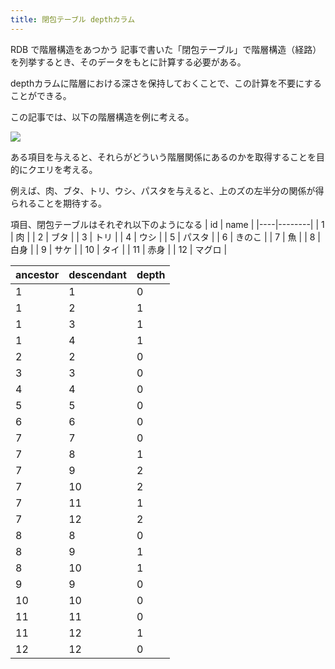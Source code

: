 ```yaml
---
title: 閉包テーブル depthカラム
---
```


RDB で階層構造をあつかう 記事で書いた「閉包テーブル」で階層構造（経路）を列挙するとき、そのデータをもとに計算する必要がある。

depthカラムに階層における深さを保持しておくことで、この計算を不要にすることができる。

この記事では、以下の階層構造を例に考える。

![](https://i.imgur.com/S6a9mNB.jpg)

ある項目を与えると、それらがどういう階層関係にあるのかを取得することを目的にクエリを考える。

例えば、肉、ブタ、トリ、ウシ、パスタを与えると、上のズの左半分の関係が得られることを期待する。

項目、閉包テーブルはそれぞれ以下のようになる
| id | name   |
|----|--------|
| 1  | 肉     |
| 2  | ブタ   |
| 3  | トリ   |
| 4  | ウシ   |
| 5  | パスタ |
| 6  | きのこ |
| 7  | 魚     |
| 8  | 白身   |
| 9  | サケ   |
| 10 | タイ   |
| 11 | 赤身   |
| 12 | マグロ |

| ancestor | descendant | depth |
|----------|------------|-------|
| 1        | 1          | 0     |
| 1        | 2          | 1     |
| 1        | 3          | 1     |
| 1        | 4          | 1     |
| 2        | 2          | 0     |
| 3        | 3          | 0     |
| 4        | 4          | 0     |
| 5        | 5          | 0     |
| 6        | 6          | 0     |
| 7        | 7          | 0     |
| 7        | 8          | 1     |
| 7        | 9          | 2     |
| 7        | 10         | 2     |
| 7        | 11         | 1     |
| 7        | 12         | 2     |
| 8        | 8          | 0     |
| 8        | 9          | 1     |
| 8        | 10         | 1     |
| 9        | 9          | 0     |
| 10       | 10         | 0     |
| 11       | 11         | 0     |
| 11       | 12         | 1     |
| 12       | 12         | 0     |